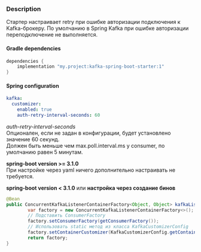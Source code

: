 ### Description

Стартер настраивает retry при ошибке авторизации подключения к Kafka-брокеру.
По умолчанию в Spring Kafka при ошибке авторизации переподключение не выполняется.

#### Gradle dependencies

```groovy
dependencies {
    implementation "my.project:kafka-spring-boot-starter:1"
}
```

#### Spring configuration

```yaml
kafka:
  customizer:
    enabled: true
    auth-retry-interval-seconds: 60
```

_auth-retry-interval-seconds_  
Опционален, если не задан в конфигурации, будет установлено значение 60 секунд.  
Должен быть меньше чем max.poll.interval.ms у consumer, по умолчанию равен 5 минутам.

__spring-boot version >= 3.1.0__  
При настройке через yaml ничего дополнительно настраивать не требуется.

__spring-boot version < 3.1.0__ или __настройка через создание бинов__

```java
@Bean
public ConcurrentKafkaListenerContainerFactory<Object, Object> kafkaListenerContainerFactory() {
        var factory = new ConcurrentKafkaListenerContainerFactory<>();
        // Подставить ConsumerFactory
        factory.setConsumerFactory(getConsumerFactory());
        // Использовать static метод из класса KafkaCustomizerConfig
        factory.setContainerCustomizer(KafkaCustomizerConfig.getContainerCustomizer(60));
        return factory;
}
```
